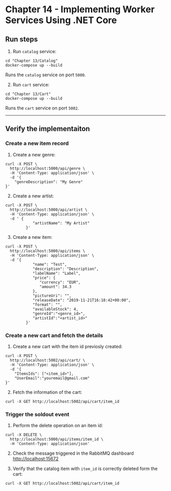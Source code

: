 # Chapter 14 - Implementing Worker Services Using .NET Core

## Run steps

1. Run `catalog` service:

```
cd "Chapter 13/Catalog"
docker-compose up --build
```

Runs the `catalog` service on port `5000`.

2. Run `cart` service: 

```
cd "Chapter 13/Cart"
docker-compose up --build
```

Runs the `cart` service on port `5002`.
_________

## Verify the implementaiton

### Create a new item record

1. Create a new genre:
```
curl -X POST \
  http://localhost:5000/api/genre \
  -H 'Content-Type: application/json' \
  -d '{
    "genreDescription": "My Genre"
}'
```

2. Create a new artist:
```
curl -X POST \
  http://localhost:5000/api/artist \
  -H 'Content-Type: application/json' \
  -d ' {
            "artistName": "My Artist"
         }'
```
3. Create a new item:
```
curl -X POST \
  http://localhost:5000/api/items \
  -H 'Content-Type: application/json' \
  -d '{
            "name": "Test",
            "description": "Description",
            "labelName": "Label",
            "price": {
               "currency": "EUR",
               "amount": 34.3
            },
            "pictureUri": "",
            "releaseDate": "2019-11-21T16:18:42+00:00",
            "format": "",
            "availableStock": 4,
            "genreId":"<genre_id>",
            "artistId":"<artist_id>"
         }'
```

### Create a new cart and fetch the details

1. Create a new cart with the item id previosly created:
```
curl -X POST \
  http://localhost:5002/api/cart/ \
  -H 'Content-Type: application/json' \
  -d '{
	"ItemsIds": ["<item_id>"],
	"UserEmail":"youremail@gmail.com"
}'

```

2. Fetch the information of the cart:

```
curl -X GET http://localhost:5002/api/cart/item_id

```

### Trigger the soldout event

1. Perform the delete operation on an item id:
```
curl -X DELETE \
  http://localhost:5000/api/items/item_id \
  -H 'Content-Type: application/json'

```

2. Check the message triggered in the RabbitMQ dashboard [http://localhost:15672](http://localhost:15672)

3. Verify that the catalog item with `item_id` is correctly deleted form the cart:

```
curl -X GET http://localhost:5002/api/cart/item_id
```